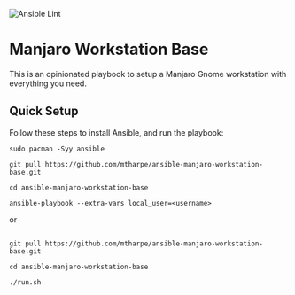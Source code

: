 ![Ansible Lint](https://github.com/mtharpe/ansible-manjaro-workstation-base/workflows/Ansible%20Lint/badge.svg)

# Manjaro Workstation Base

This is an opinionated playbook to setup a Manjaro Gnome workstation with everything you need.

## Quick Setup

Follow these steps to install Ansible, and run the playbook:

```
sudo pacman -Syy ansible

git pull https://github.com/mtharpe/ansible-manjaro-workstation-base.git

cd ansible-manjaro-workstation-base

ansible-playbook --extra-vars local_user=<username>

```

or

```

git pull https://github.com/mtharpe/ansible-manjaro-workstation-base.git

cd ansible-manjaro-workstation-base

./run.sh

```
